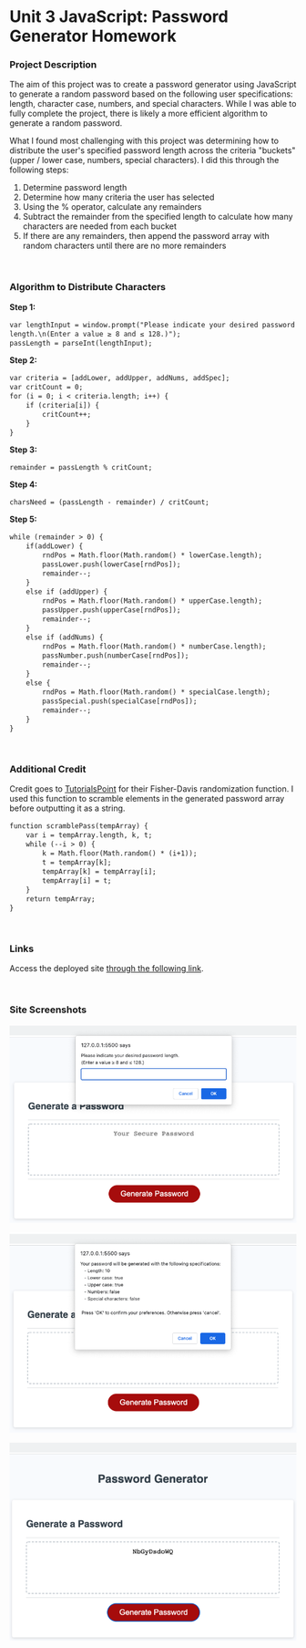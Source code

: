 # Unit 3 JavaScript: Password Generator Homework

### **Project Description**
The aim of this project was to create a password generator using JavaScript to generate a random password based on the following user specifications: length, character case, numbers, and special characters. While I was able to fully complete the project, there is likely a more efficient algorithm to generate a random password.

What I found most challenging with this project was determining how to distribute the user's specified password length across the criteria "buckets" (upper / lower case, numbers, special characters). I did this through the following steps:

1. Determine password length
2. Determine how many criteria the user has selected
3. Using the % operator, calculate any remainders
4. Subtract the remainder from the specified length to calculate how many characters are needed from each bucket
5. If there are any remainders, then append the password array with random characters until there are no more remainders 

<br/>

### **Algorithm to Distribute Characters**
**Step 1:**
```
var lengthInput = window.prompt("Please indicate your desired password length.\n(Enter a value ≥ 8 and ≤ 128.)");
passLength = parseInt(lengthInput);
```
**Step 2:**
```
var criteria = [addLower, addUpper, addNums, addSpec];
var critCount = 0;    
for (i = 0; i < criteria.length; i++) {
    if (criteria[i]) {
        critCount++;
    }
}
```
**Step 3:**
```
remainder = passLength % critCount;
```
**Step 4:**
```
charsNeed = (passLength - remainder) / critCount;
```
**Step 5:**
```
while (remainder > 0) {
    if(addLower) {
        rndPos = Math.floor(Math.random() * lowerCase.length);
        passLower.push(lowerCase[rndPos]);
        remainder--;
    }
    else if (addUpper) {
        rndPos = Math.floor(Math.random() * upperCase.length);
        passUpper.push(upperCase[rndPos]);
        remainder--;
    }
    else if (addNums) {
        rndPos = Math.floor(Math.random() * numberCase.length);
        passNumber.push(numberCase[rndPos]);
        remainder--;
    }
    else {
        rndPos = Math.floor(Math.random() * specialCase.length);
        passSpecial.push(specialCase[rndPos]);
        remainder--;            
    }
}
```


<br/>

### **Additional Credit**
Credit goes to [TutorialsPoint](https://www.tutorialspoint.com/what-is-fisher-yates-shuffle-in-javascript) for their Fisher-Davis randomization function. I used this function to scramble elements in the generated password array before outputting it as a string.

```
function scramblePass(tempArray) {
    var i = tempArray.length, k, t;
    while (--i > 0) {
        k = Math.floor(Math.random() * (i+1));
        t = tempArray[k];
        tempArray[k] = tempArray[i];
        tempArray[i] = t;
    }
    return tempArray;
}
```

<br/>

### **Links**
Access the deployed site [through the following link](https://colinbrindle.github.io/homework-unit-3/).

<br/>

### **Site Screenshots**
![First site screenshot](/assets/images/site1.png)

![Second site screenshot](/assets/images/site2.png)

![Third site screenshot](/assets/images/site3.png)